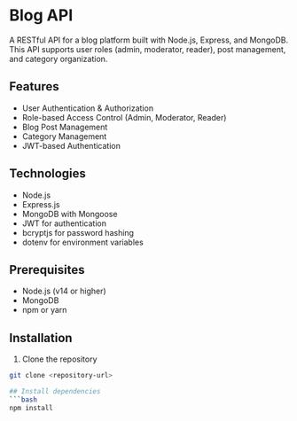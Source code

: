 # Blog API

A RESTful API for a blog platform built with Node.js, Express, and MongoDB. This API supports user roles (admin, moderator, reader), post management, and category organization.

## Features

- User Authentication & Authorization
- Role-based Access Control (Admin, Moderator, Reader)
- Blog Post Management
- Category Management
- JWT-based Authentication

## Technologies

- Node.js
- Express.js
- MongoDB with Mongoose
- JWT for authentication
- bcryptjs for password hashing
- dotenv for environment variables

## Prerequisites

- Node.js (v14 or higher)
- MongoDB
- npm or yarn

## Installation

1. Clone the repository
```bash
git clone <repository-url>

## Install dependencies
```bash
npm install